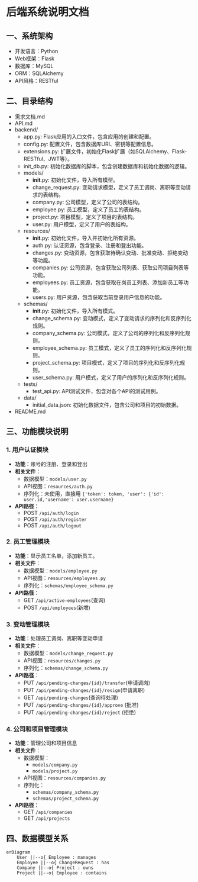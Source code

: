 # 后端系统说明文档

## 一、系统架构
- 开发语言：Python
- Web框架：Flask
- 数据库：MySQL
- ORM：SQLAlchemy
- API风格：RESTful

## 二、目录结构
- 需求文档.md
- API.md
- backend/
  - app.py: Flask应用的入口文件，包含应用的创建和配置。
  - config.py: 配置文件，包含数据库URI、密钥等配置信息。
  - extensions.py: 扩展文件，初始化Flask扩展（如SQLAlchemy、Flask-RESTful、JWT等）。
  - init_db.py: 初始化数据库的脚本，包含创建数据库和初始化数据的逻辑。
  - models/
    - __init__.py: 初始化文件，导入所有模型。
    - change_request.py: 变动请求模型，定义了员工调岗、离职等变动请求的表结构。
    - company.py: 公司模型，定义了公司的表结构。
    - employee.py: 员工模型，定义了员工的表结构。
    - project.py: 项目模型，定义了项目的表结构。
    - user.py: 用户模型，定义了用户的表结构。
  - resources/
    - __init__.py: 初始化文件，导入并初始化所有资源。
    - auth.py: 认证资源，包含登录、注册和登出功能。
    - changes.py: 变动资源，包含获取待确认变动、批准变动、拒绝变动等功能。
    - companies.py: 公司资源，包含获取公司列表、获取公司项目列表等功能。
    - employees.py: 员工资源，包含获取在岗员工列表、添加新员工等功能。
    - users.py: 用户资源，包含获取当前登录用户信息的功能。
  - schemas/
    - __init__.py: 初始化文件，导入所有模式。
    - change_schema.py: 变动模式，定义了变动请求的序列化和反序列化规则。
    - company_schema.py: 公司模式，定义了公司的序列化和反序列化规则。
    - employee_schema.py: 员工模式，定义了员工的序列化和反序列化规则。
    - project_schema.py: 项目模式，定义了项目的序列化和反序列化规则。
    - user_schema.py: 用户模式，定义了用户的序列化和反序列化规则。
  - tests/
    - test_api.py: API测试文件，包含对各个API的测试用例。
  - data/
    - initial_data.json: 初始化数据文件，包含公司和项目的初始数据。
- README.md

## 三、功能模块说明

### 1. 用户认证模块
- **功能**：账号的注册、登录和登出
- **相关文件**：
  - 数据模型：`models/user.py`
  - API视图：`resources/auth.py`
  - 序列化：未使用，直接用 `{'token': token, 'user': {'id': user.id,'username': user.username}`
- **API路径**：
  - POST `/api/auth/login`
  - POST `/api/auth/register`
  - POST `/api/auth/logout`

### 2. 员工管理模块
- **功能**：显示员工名单，添加新员工。
- **相关文件**：
  - 数据模型：`models/employee.py`
  - API视图：`resources/employees.py`
  - 序列化：`schemas/employee_schema.py`
- **API路径**：
  - GET `/api/active-employees`(查询)
  - POST `/api/employees`(新增)

### 3. 变动管理模块
- **功能**：处理员工调岗、离职等变动申请
- **相关文件**：
  - 数据模型：`models/change_request.py`
  - API视图：`resources/changes.py`
  - 序列化：`schemas/change_schema.py`
- **API路径**：
  - PUT `/api/pending-changes/{id}/transfer`(申请调岗)
  - PUT `/api/pending-changes/{id}/resign`(申请离职)
  - GET `/api/pending-changes`(查询待处理)
  - PUT `/api/pending-changes/{id}/approve` (批准)
  - PUT `/api/pending-changes/{id}/reject` (拒绝)

### 4. 公司和项目管理模块
- **功能**：管理公司和项目信息
- **相关文件**：
  - 数据模型：
    - `models/company.py`
    - `models/project.py`
  - API视图：`resources/companies.py`
  - 序列化：
    - `schemas/company_schema.py`
    - `schemas/project_schema.py`
- **API路径**：
  - GET `/api/companies`
  - GET `/api/projects`

## 四、数据模型关系

```mermaid
erDiagram
    User ||--o{ Employee : manages
    Employee ||--o{ ChangeRequest : has
    Company ||--o{ Project : owns
    Project ||--o{ Employee : contains
```
